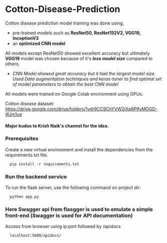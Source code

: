 # Cotton-Disease-Prediction
Cotton disease prediction model training was done using,
 - pre-trained models such as **ResNet50, ResNet152V2, VGG19, InceptionV3** 
 - an **optimized CNN model**

All models except ResNet50 showed excellent accuracy but ultimately **VGG19** model was chosen because of it's ***less model size*** compared to others.

 - *CNN Model showed great accuracy but it had the largest model size. Used Data augmentation techniques and keras-tuner to find optimal set of model parameters to obtain the best CNN model*

All models were trained on Google Colab environment using GPUs.

Cotton disease dataset: https://drive.google.com/drive/folders/1vdr9CC9ChYVW2iXp6PlfyMOGD-4Um1ue

#### Major kudos to Krish Naik's channel for the idea.

### Prerequisites
Create a new virtual environment and install the dependencies from the requirements.txt file.
```
  pip install -r requirements.txt
```

### Run the backend service
To run the flask server, use the following command on project dir:
```
  python app.py
```
### Here Swagger api from flasgger is used to emulate a simple front-end (Swagger is used for API documentation)
Access from browser using ip:port followed by /apidocs
```
  localhost:5000/apidocs/
```

